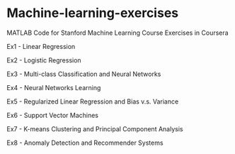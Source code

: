 # Machine-learning-exercises
MATLAB Code for Stanford Machine Learning Course Exercises in Coursera

Ex1 - Linear Regression

Ex2 - Logistic Regression

Ex3 - Multi-class Classification and Neural Networks

Ex4 - Neural Networks Learning

Ex5 - Regularized Linear Regression and Bias v.s. Variance

Ex6 - Support Vector Machines

Ex7 - K-means Clustering and Principal Component Analysis

Ex8 - Anomaly Detection and Recommender Systems
